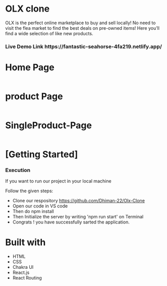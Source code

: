 # OLX clone
OLX is the perfect online marketplace to buy and sell locally! No need to visit the flea market to find the best deals on pre-owned items! Here you’ll find a wide selection of like new products.

<h3>Live Demo Link https://fantastic-seahorse-4fa219.netlify.app/ </h3>

 <h1>Home Page</h1>
    <img src="https://i.postimg.cc/XvfcfyVr/Screenshot-2023-02-27-at-9-34-04-PM.png" alt="">
  <h1>product Page</h1>
    <img src="https://i.postimg.cc/QVZdJVNM/Screenshot-2023-02-27-at-9-35-04-PM.png" alt="">
     <h1>SingleProduct-Page</h1>
    <img src="https://i.postimg.cc/CxK7k45d/Screenshot-2023-02-27-at-9-53-00-PM.png" alt="">
    <h1>[Getting Started]</h1>
    <h3>Execution</h3>
    <p>If you want to run our project in your local machine</p>
    <p>Follow the given steps:</p>
    <ul>
        <li>Clone our respository <a href="https://github.com/Dhiman-22/Olx-Clone">https://github.com/Dhiman-22/Olx-Clone</a></li>
        <li>Open our code in VS code </li>
 <li>Then do npm install</li>
        <li>Then Initialize the server by writing 'npm run start' on Terminal</li>
 <li>Congrats !  you have successfully sarted the application.</li>
    </ul>
        <h1>Built with</h1>
    <ul>
        <li>HTML</li>
        <li>CSS</li>
        <li>Chakra UI</li>
  <li>React.js</li>
  <li>React Routing</li>
